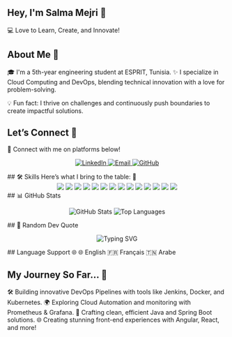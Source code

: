 ## Hey, I'm Salma Mejri 👋
💻 Love to Learn, Create, and Innovate!

## About Me 🚀
🎓 I'm a 5th-year engineering student at ESPRIT, Tunisia.
✨ I specialize in Cloud Computing and DevOps, blending technical innovation with a love for problem-solving.

💡 Fun fact: I thrive on challenges and continuously push boundaries to create impactful solutions.

## Let’s Connect 🌟
🔗 Connect with me on platforms below!

<p align="center"> <a href="https://www.linkedin.com/in/salma-mejri-1195381b3/"> <img src="https://img.shields.io/badge/-LinkedIn-0077B5?style=for-the-badge&logo=linkedin&logoColor=white" alt="LinkedIn"> </a> <a href="mailto:mejrisalma01@gmail.com"> <img src="https://img.shields.io/badge/-Email-D14836?style=for-the-badge&logo=gmail&logoColor=white" alt="Email"> </a> <a href="https://github.com/SalmaMj"> <img src="https://img.shields.io/badge/-GitHub-181717?style=for-the-badge&logo=github&logoColor=white" alt="GitHub"> </a> </p>
## 🛠️ Skills
Here’s what I bring to the table: 🎨 

<div align="center"> <img src="https://img.shields.io/badge/-Java-007396?style=for-the-badge&logo=java&logoColor=white"> <img src="https://img.shields.io/badge/-Spring%20Boot-6DB33F?style=for-the-badge&logo=spring-boot&logoColor=white"> <img src="https://img.shields.io/badge/-Angular-DD0031?style=for-the-badge&logo=angular&logoColor=white"> <img src="https://img.shields.io/badge/-React-61DAFB?style=for-the-badge&logo=react&logoColor=white"> <img src="https://img.shields.io/badge/-Docker-2496ED?style=for-the-badge&logo=docker&logoColor=white"> <img src="https://img.shields.io/badge/-Kubernetes-326CE5?style=for-the-badge&logo=kubernetes&logoColor=white"> <img src="https://img.shields.io/badge/-Jenkins-D24939?style=for-the-badge&logo=jenkins&logoColor=white"> <img src="https://img.shields.io/badge/-Power%20BI-F2C811?style=for-the-badge&logo=power-bi&logoColor=black"> <img src="https://img.shields.io/badge/-Prometheus-E6522C?style=for-the-badge&logo=prometheus&logoColor=white"> <img src="https://img.shields.io/badge/-Grafana-F46800?style=for-the-badge&logo=grafana&logoColor=white"> <img src="https://img.shields.io/badge/-MySQL-4479A1?style=for-the-badge&logo=mysql&logoColor=white"> <img src="https://img.shields.io/badge/-MongoDB-47A248?style=for-the-badge&logo=mongodb&logoColor=white"> <img src="https://img.shields.io/badge/-SonarQube-4E9BCD?style=for-the-badge&logo=sonarqube&logoColor=white"> <img src="https://img.shields.io/badge/-Maven-C71A36?style=for-the-badge&logo=apache-maven&logoColor=white"> </div>
## 📊 GitHub Stats
<p align="center"> <img src="https://github-readme-stats.vercel.app/api?username=SalmaMj&show_icons=true&theme=radical" alt="GitHub Stats"> <img src="https://github-readme-stats.vercel.app/api/top-langs/?username=SalmaMj&layout=compact&theme=radical" alt="Top Languages"> </p>
## 🎨 Random Dev Quote
<p align="center"> <img src="https://readme-typing-svg.demolab.com?font=Fira+Code&size=25&pause=1000&color=F759B6&width=435&lines=%E2%80%9CThe+only+way+to+do+great+work+is+to+love+what+you+do.%E2%80%9D;-%E2%80%93+Steve+Jobs" alt="Typing SVG"> </p>
## Language Support 🌐 
🌐 English
🇫🇷 Français
🇹🇳 Arabe

 ## My Journey So Far... 🌟
🛠️ Building innovative DevOps Pipelines with tools like Jenkins, Docker, and Kubernetes.
🌍 Exploring Cloud Automation and monitoring with Prometheus & Grafana.
🔧 Crafting clean, efficient Java and Spring Boot solutions.
🌐 Creating stunning front-end experiences with Angular, React, and more!

